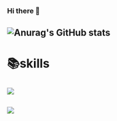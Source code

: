 ### Hi there 👋
 ![Anurag's GitHub stats](https://github-readme-stats.vercel.app/api?username=Yoonsnee&show_icons=true&theme=radical)
-------------------------------------------------------------------- 
# 📚skills
 
## <img src="https://img.shields.io/badge/python-3776AB?style=flat-square&logo=python&logoColor=white"/> 
## <img src="https://img.shields.io/badge/pandas-150458?style=flat-square&logo=pandas&logoColor=white"/> 
 

